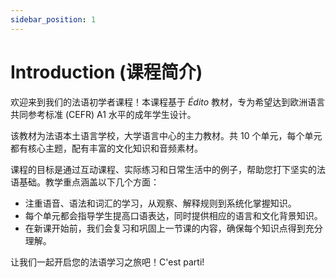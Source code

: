 ```yaml
---
sidebar_position: 1
---
```


<!-- import Link from "@docusaurus/Link"; -->

# Introduction (课程简介)

欢迎来到我们的法语初学者课程！本课程基于 _Édito_ 教材，专为希望达到欧洲语言共同参考标准 (CEFR) A1 水平的成年学生设计。

该教材为法语本土语言学校，大学语言中心的主力教材。共 10 个单元，每个单元都有核心主题，配有丰富的文化知识和音频素材。

课程的目标是通过互动课程、实际练习和日常生活中的例子，帮助您打下坚实的法语基础。教学重点涵盖以下几个方面：

-   注重语音、语法和词汇的学习，从观察、解释规则到系统化掌握知识。
-   每个单元都会指导学生提高口语表达，同时提供相应的语言和文化背景知识。
-   在新课开始前，我们会复习和巩固上一节课的内容，确保每个知识点得到充分理解。

让我们一起开启您的法语学习之旅吧！C'est parti!
